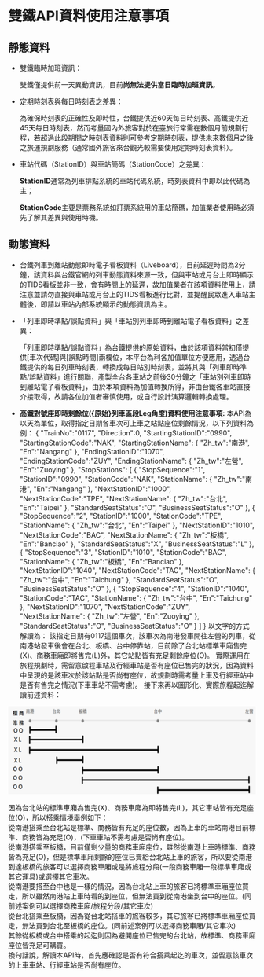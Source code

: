 # 雙鐵API資料使用注意事項

## 靜態資料

* 雙鐵臨時加班資訊：

  雙鐵僅提供前一天異動資訊，目前**尚無法提供當日臨時加班資訊**。

* 定期時刻表與每日時刻表之差異：

  為確保時刻表的正確性及即時性，台鐵提供近60天每日時刻表、高鐵提供近45天每日時刻表，然而考量國內外旅客對於在臺旅行常需在數個月前規劃行程，若超過此段期間之時刻表資料則可參考定期時刻表，提供未來數個月之後之旅運規劃服務（通常國外旅客來台觀光較需要使用定期時刻表資料）。

* 車站代碼（StationID）與車站簡碼（StationCode）之差異：

  **StationID**通常為列車排點系統的車站代碼系統，時刻表資料中即以此代碼為主；

  **StationCode**主要是票務系統如訂票系統用的車站簡碼，加值業者使用時必須先了解其差異與使用時機。

## 動態資料

* 台鐵列車到離站動態即時電子看板資料（Liveboard），目前延遲時間為2分鐘，該資料與台鐵官網的列車動態資料來源一致，但與車站或月台上即時顯示的TIDS看板並非一致，會有時間上的延遲，故加值業者在該項資料使用上，請注意並請勿直接與車站或月台上的TIDS看板進行比對，並提醒民眾進入車站主體後，即請以車站內部系統顯示的動態資訊為主。
* 「列車即時準點/誤點資料」與「車站別列車即時到離站電子看板資料」之差異：

  「列車即時準點/誤點資料」為台鐵提供的原始資料，由於該項資料當初僅提供\[車次代碼\]與\[誤點時間\]兩欄位，本平台為利各加值單位方便應用，透過台鐵提供的每日列車時刻表，轉換成每日站別時刻表，並將其與「列車即時準點/誤點資料」進行關聯，產製全台各車站之前後30分鐘之「車站別列車即時到離站電子看板資料」，由於本項資料為加值轉換所得，非由台鐵各車站直接介接取得，故請各位加值者審慎使用，或自行設計演算邏輯轉換處理。

* **高鐵對號座即時剩餘位\({原始}列車區段Leg角度\)資料使用注意事項:** 本API為以天為單位，取得指定日期各車次可上車之站點座位剩餘情況，以下列資料為例： {       "TrainNo":"0117",       "Direction":0,       "StartingStationID":"0990",       "StartingStationCode":"NAK",       "StartingStationName": {          "Zh\_tw":"南港",          "En":"Nangang"       },       "EndingStationID":"1070",       "EndingStationCode":"ZUY",       "EndingStationName": {          "Zh\_tw":"左營",          "En":"Zuoying" }, "StopStations": \[   {       "StopSequence":"1",       "StationID":"0990",       "StationCode":"NAK",       "StationName": {          "Zh\_tw":"南港",          "En":"Nangang"        },       "NextStationID":"1000",       "NextStationCode":"TPE",       "NextStationName": {          "Zh\_tw":"台北",          "En":"Taipei"        },       "StandardSeatStatus":"O",       "BusinessSeatStatus":"O"   },  {       "StopSequence":"2",       "StationID":"1000",       "StationCode":"TPE",       "StationName": {          "Zh\_tw":"台北",          "En":"Taipei"        },       "NextStationID":"1010",       "NextStationCode":"BAC",       "NextStationName": {          "Zh\_tw":"板橋",          "En":"Banciao"        },       "StandardSeatStatus":"X",       "BusinessSeatStatus":"L"   },  {       "StopSequence":"3",       "StationID":"1010",       "StationCode":"BAC",       "StationName": {          "Zh\_tw":"板橋",          "En":"Banciao"        },       "NextStationID":"1040",       "NextStationCode":"TAC",       "NextStationName": {          "Zh\_tw":"台中",          "En":"Taichung"        },       "StandardSeatStatus":"O",       "BusinessSeatStatus":"O"   },  {       "StopSequence":"4",       "StationID":"1040",       "StationCode":"TAC",       "StationName": {          "Zh\_tw":"台中",          "En":"Taichung"        },       "NextStationID":"1070",       "NextStationCode":"ZUY",       "NextStationName": {          "Zh\_tw":"左營",          "En":"Zuoying"        },       "StandardSeatStatus":"O",       "BusinessSeatStatus":"O"   }  \] } 以文字的方式解讀為：  該指定日期有0117這個車次，該車次為南港發車開往左營的列車，從南港站發車後會在台北、板橋、台中停靠站，目前除了台北站標準車廂售完\(X\)、商務車廂即將售完\(L\)外，其它站點皆有充足剩餘座位\(O\)。  實際運用在旅程規劃時，需留意啟程車站及行經車站是否有座位已售完的狀況，因為資料中呈現的是該車次於該站點是否尚有座位，故規劃時需考量上車及行經車站中是否有售完之情況\(下車車站不需考慮\)。  接下來再以圖形化、實際旅程起迄解讀前述資料：  

![](../.gitbook/assets/image%20%2819%29.png)

因為台北站的標準車廂為售完\(X\)、商務車廂為即將售完\(L\)，其它車站皆有充足座位\(O\)，所以搭乘情境舉例如下：  
從南港搭乘至台北站是標準、商務皆有充足的座位數，因為上車的車站南港目前標準、商務皆為充足\(O\)，\(下車車站不需考慮是否尚有座位\)。   
從南港搭乘至板橋，目前僅剩少量的商務車廂座位，雖然從南港上車時標準、商務皆為充足\(O\)，但是標準車廂剩餘的座位已賣給台北站上車的旅客，所以要從南港到達板橋的旅客可以選擇商務車廂或是將旅程分段\(一段商務車廂一段標準車廂或其它運具\)或選擇其它車次。   
從南港要搭至台中也是一樣的情況，因為台北站上車的旅客已將標準車廂座位買走，所以雖然南港站上車時看的到座位，但無法買到從南港坐到台中的座位。\(同前述案例可以選擇商務車廂/旅程分段/其它車次\)   
從台北搭乘至板橋，因為從台北站搭車的旅客較多，其它旅客已將標準車廂座位買走，無法買到台北至板橋的座位。\(同前述案例可以選擇商務車廂/其它車次\)   
其餘從板橋或台中搭乘的起迄則因為避開座位已售完的台北站，故標準、商務車廂座位皆充足可購買。   
換句話說，解讀本API時，首先應確認是否有符合搭乘起迄的車次，並留意該車次的上車車站、行經車站是否尚有座位。


